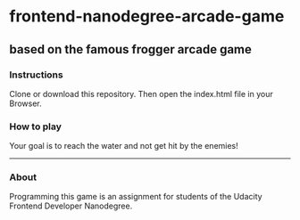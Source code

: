 # frontend-nanodegree-arcade-game
## based on the famous frogger arcade game
### Instructions
Clone or download this repository. Then open the index.html file in your Browser.
### How to play
Your goal is to reach the water and not get hit by the enemies!
___
### About
Programming this game is an assignment for students of the Udacity Frontend Developer Nanodegree.
 

